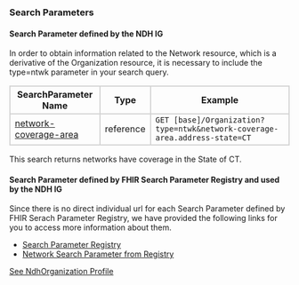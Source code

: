 ### Search Parameters
#### Search Parameter defined by the NDH IG

In order to obtain information related to the Network resource, which is a derivative of the Organization resource, it is necessary to include the type=ntwk parameter in your search query.

<style>
    th{border: solid 2px lightgrey;}
    td{border: solid 2px lightgrey;}
</style>

| **SearchParameter Name** | **Type** | **Example** |
|---------------------------|----------|-------------|
| [network-coverage-area](SearchParameter-network-coverage-area.html) |	reference | `GET [base]/Organization?type=ntwk&network-coverage-area.address-state=CT`|

This search returns networks have coverage in the State of CT. 

#### Search Parameter defined by FHIR Search Parameter Registry and used by the NDH IG 
Since there is no direct individual url for each Search Parameter defined by FHIR Serach Parameter Registry, we have provided the following links for you to access more information about them.

- [Search Parameter Registry](https://hl7.org/fhir/R4/searchparameter-registry.html)  
- [Network Search Parameter from Registry](https://hl7.org/fhir/R4/organization.html#search)

[See NdhOrganization Profile](StructureDefinition-ndh-Organization.html#search-parameter-defined-by-fhir-search-parameter-registry-and-used-by-the-ndh-ig)


